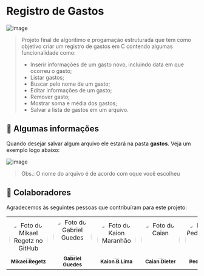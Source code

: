 # Registro de Gastos
![image](https://github.com/MikaelRegetz10/registro-de-gastos/assets/127456294/a0d29de8-d7f1-4f63-b12b-59ecb3f2ecb5)
> Projeto final de algoritimo e progamação estruturada que tem como objetivo criar um registro de gastos em C contendo algumas funcionalidade como:
> * Inserir informações de um gasto novo, incluindo data em que ocorreu o gasto;
> * Listar gastos;
> * Buscar pelo nome de um gasto;
> * Editar informações de um gasto;
> * Remover gasto;
> * Mostrar soma e média dos gastos;
> * Salvar a lista de gastos em um arquivo.

## 📃 Algumas informações
Quando desejar salvar algum arquivo ele estará na pasta **gastos**. Veja um exemplo logo abaixo:

![image](https://github.com/MikaelRegetz10/registro-de-gastos/assets/127456294/6f0629c3-e323-474c-92e0-620b7f104639)
> Obs.: O nome do arquivo é de acordo com oque você escolheu

## 🤝 Colaboradores

Agradecemos às seguintes pessoas que contribuíram para este projeto:

<table>
  <tr>
    <td align="center">
      <a href="#" title="defina o titulo do link">
        <img src="https://github.com/MikaelRegetz10/registro-de-gastos/assets/127456294/ac071905-aeb2-458a-96ba-68493f355092" style="width: 100px; height: 100px; object-fit: cover; border-radius: 50%;" alt="Foto do Mikael Regetz no GitHub"/><br>
        <sub>
          <b>Mikael Regetz</b>
        </sub>
      </a>
    </td>
    <td align="center">
      <a href="#" title="defina o titulo do link">
        <img src="https://github.com/MikaelRegetz10/registro-de-gastos/assets/127456294/7e381661-48cd-45a5-b729-94b120e57edc" style="width: 100px; height: 100px; object-fit: cover; border-radius: 50%;" alt="Foto do Gabriel Guedes"/><br>
        <sub>
          <b>Gabriel Guedes</b>
        </sub>
      </a>
    </td>
    <td align="center">
      <a href="#" title="defina o titulo do link">
        <img src="https://github.com/MikaelRegetz10/registro-de-gastos/assets/127456294/2dca0d0d-62cf-4564-9cf8-f6f9fa15e410" style="width: 100px; height: 100px; object-fit: cover; border-radius: 50%;" alt="Foto do Kaion Maranhão"/><br>
        <sub>
          <b>Kaion B.Lima</b>
        </sub>
      </a>
    </td>
    <td align="center">
      <a href="#" title="defina o titulo do link">
        <img src="https://github.com/MikaelRegetz10/registro-de-gastos/assets/127456294/d005cd73-7757-4ef4-be6d-2bfc2afd4aa0" style="width: 100px; height: 100px; object-fit: cover; border-radius: 50%;" alt="Foto do Caian"/><br>
        <sub>
          <b>Caian Dieter</b>
        </sub>
      </a>
    </td>
    <td align="center">
      <a href="#" title="defina o titulo do link">
        <img src="https://github.com/MikaelRegetz10/registro-de-gastos/assets/127456294/2cfd68b3-c0bb-46ab-9faf-5c2d9ef9be74" style="width: 100px; height: 100px; object-fit: cover; border-radius: 50%;" alt="Foto do Pedro Lucas"/><br>
        <sub>
          <b>Pedro Lucas</b>
        </sub>
      </a>
    </td>
    <td align="center">
      <a href="#" title="defina o titulo do link">
        <img src="https://github.com/MikaelRegetz10/registro-de-gastos/assets/127456294/2dca0d0d-62cf-4564-9cf8-f6f9fa15e410" style="width: 100px; height: 100px; object-fit: cover; border-radius: 50%;" alt="Foto do Kaion Maranhão"/><br>
        <sub>
          <b>Kaion</b>
        </sub>
      </a>
    </td>
  </tr>
</table>
